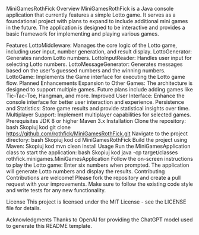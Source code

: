 MiniGamesRothFick
Overview
MiniGamesRothFick is a Java console application that currently features a simple Lotto game. It serves as a foundational project with plans to expand to include additional mini games in the future. The application is designed to be interactive and provides a basic framework for implementing and playing various games.

Features
LottoMiddleware: Manages the core logic of the Lotto game, including user input, number generation, and result display.
LottoGenerator: Generates random Lotto numbers.
LottoInputReader: Handles user input for selecting Lotto numbers.
LottoMessageGenerator: Generates messages based on the user's guessed numbers and the winning numbers.
LottoGame: Implements the Game interface for executing the Lotto game flow.
Planned Enhancements
Expansion to Other Games: The architecture is designed to support multiple games. Future plans include adding games like Tic-Tac-Toe, Hangman, and more.
Improved User Interface: Enhance the console interface for better user interaction and experience.
Persistence and Statistics: Store game results and provide statistical insights over time.
Multiplayer Support: Implement multiplayer capabilities for selected games.
Prerequisites
JDK 8 or higher
Maven 3.x
Installation
Clone the repository:
bash
Skopiuj kod
git clone https://github.com/rothfick/MiniGamesRothFick.git
Navigate to the project directory:
bash
Skopiuj kod
cd MiniGamesRothFick
Build the project using Maven:
Skopiuj kod
mvn clean install
Usage
Run the MiniGamesApplication class to start the application:
bash
Skopiuj kod
java -cp target/classes rothfick.minigames.MiniGamesApplication
Follow the on-screen instructions to play the Lotto game:
Enter six numbers when prompted.
The application will generate Lotto numbers and display the results.
Contributing
Contributions are welcome! Please fork the repository and create a pull request with your improvements. Make sure to follow the existing code style and write tests for any new functionality.

License
This project is licensed under the MIT License - see the LICENSE file for details.

Acknowledgments
Thanks to OpenAI for providing the ChatGPT model used to generate this README template.
